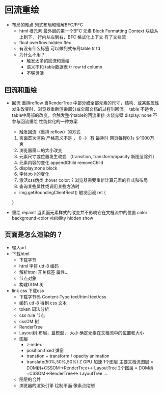 # 回流重绘
- 布局的难点 列式布局和理解BFC/FFC
  - html 根元素 最外层的第一个BFC 元素 
    Block Formatting Context   块级从上到下， 行内从左到右，BFC  格式化上下文
    有了文档流 
  - float overflow:hidden flex 
  - 有没有什么标签 可以做列式布局table 
  tr td 
  - 为什么不用？
    - 触发太多的回流和重绘
    - 语义不和 table数据表
      tr  row 
      td column 
    - 不够灵活 
  
## 回流和重绘
- 回流 重排reflow 
  当RenderTree 中部分或全部元素的尺寸，结构、或某些属性发生改变时，浏览器重新渲染部分或全部文档的过程叫回流。
  table 不适合，table中局部的改变，会触发整个table的回流重排
  火烧赤壁
  display: none  不参与回流重绘 性能优化的一种方案
  - 触发回流（重排 reflow）的方式
  1. 页面首次渲染 严格意义不是 ， 0 -》 有  最耗时 网页每慢0.1s 
  少1000万 爽 
  2. 浏览器窗口的大小改变 
  3. 元素尺寸或位置发生改变 （transition, transform/opacity 新图层除外）
  4. 元素内容的变化 
    appendChild  removeChild 
  5. display:none block  
  6. 字体大小的变化 
  7. 激活css伪类 :hover 
    color: ? 浏览器需要重新计算元素的样式和布局 
  8. 查询某些属性或调用某些方法时
    - img.getBoundingClientRect() 触发回流
    ret {

    }


- 重绘 repaint 
  当页面元素样式的改变并不影响它在文档流中的位置
  color background-color visibility hidden show

## 页面是怎么渲染的？
- 输入url
- 下载html 
  - 下载字节
  - html 字符  utf-8 编码
  - 解析html 开关标签 属性...
  - 节点对象
  - 构建DOM 树
- link  css 下载css 
  - 下载字节码  Content-Type text/html  text/css
  - 编码 utf-8 得到 css 文本
  - token 词法分析 
  - css rule 节点 
  - cssOM 树
  - RenderTree 
  - Layout树
    布局，盒模型， 大小 确定元素在文档流中的位置和大小 
  - 图层
    - z-index 
    - position:fixed 弹窗
    - transtion + transform / opacity 
    animation 
    - translate(50%,50%,50%)  Z  GPU 加速
    1个图层 主要文档流图层 = DOM树+CSSOM->RenderTree<-> LayoutTree
    2个图层 = DOM树+CSSOM->RenderTree<-> LayoutTree
    ....
  - 图层的合并 
  - 浏览器的渲染引擎 绘制平面 像素点绘制